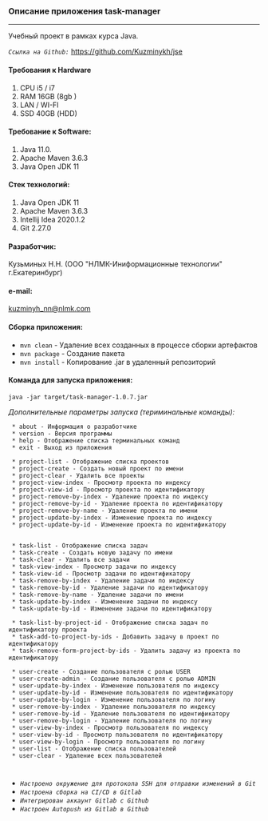 ### Описание приложения task-manager
***
Учебный проект в рамках курса Java.

*`Ссылка на Github:`* https://github.com/Kuzminykh/jse

#### Требования к Hardware
1. CPU i5 / i7
2. RAM 16GB (8gb )
3. LAN / WI-FI
4. SSD 40GB (НDD)

#### Требование к Software: 
1. Java 11.0. 
2. Apache Maven 3.6.3
3. Java Open JDK 11

#### Стек технологий:
1. Java Open JDK 11
2. Apache Maven 3.6.3
3. Intellij Idea 2020.1.2
4. Git 2.27.0

#### Разработчик: 
 Кузьминых Н.Н. (ООО "НЛМК-Иниформационные технологии" г.Екатеринбург)
 
#### e-mail: 
 kuzminyh_nn@nlmk.com

#### Сборка приложения: 
- `mvn clean` - Удаление всех созданных в процессе сборки артефактов
- `mvn package` - Создание пакета
- `mvn install` - Копирование .jar в удаленный репозиторий

#### Команда для запуска приложения: 
``` 
java -jar target/task-manager-1.0.7.jar 
```

*Дополнительные параметры запуска (териминальные команды):*
```
 * about - Информация о разработчике
 * version - Версия программы
 * help - Отображение списка терминальных команд
 * exit - Выход из приложения

 * project-list - Отображение списка проектов
 * project-create - Создать новый проект по имени
 * project-clear - Удалить все проекты
 * project-view-index - Просмотр проекта по индексу
 * project-view-id - Просмотр проекта по идентификатору
 * project-remove-by-index - Удаление проекта по индексу
 * project-remove-by-id - Удаление проекта по идентификатору
 * project-remove-by-name - Удаление проекта по имени
 * project-update-by-index - Изменение проекта по индексу
 * project-update-by-id - Изменение проекта по идентификатору
 

 * task-list - Отображение списка задач
 * task-create - Создать новую задачу по имени
 * task-clear - Удалить все задачи
 * task-view-index - Просмотр задачи по индексу
 * task-view-id - Просмотр задачи по идентификатору
 * task-remove-by-index - Удаление задачи по индексу
 * task-remove-by-id - Удаление задачи по идентификатору
 * task-remove-by-name - Удаление задачи по имени
 * task-update-by-index - Изменение задачи по индексу
 * task-update-by-id - Изменение задачи по идентификатору

 * task-list-by-project-id - Отображение списка задач по идентификатору проекта
 * task-add-to-project-by-ids - Добавить задачу в проект по идентификатору
 * task-remove-form-project-by-ids - Удалить задачу из проекта по идентификатору

 * user-create - Создание пользователя c ролью USER
 * user-create-admin - Создание пользователя с ролью ADMIN
 * user-update-by-index - Изменение пользователя по индексу
 * user-update-by-id - Изменение пользователя по идентификатору
 * user-update-by-login - Изменение пользователя по логину
 * user-remove-by-index - Удаление пользователя по индексу
 * user-remove-by-id - Удаление пользователя по идентификатору
 * user-remove-by-login - Удаление пользователя по логину
 * user-view-by-index - Просмотр пользователя по индексу
 * user-view-by-id - Просмотр пользователя по идентификатору
 * user-view-by-login - Просмотр пользователя по логину
 * user-list - Отображение списка пользователей
 * user-clear - Удаление всех пользователей

```
 #
- *`Настроено окружение для протокола SSH для отправки изменений в Git`*
- *`Настроена сборка на CI/CD в Gitlab`*
- *`Интегрирован аккаунт Gitlab с Github`*
- *`Настроен Autopush из Gitlab в Github`* 

